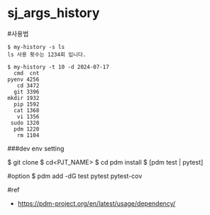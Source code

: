 # sj_args_history

#사용법
```
$ my-history -s ls
ls 사용 횟수는 1234회 입니다.

$ my-history -t 10 -d 2024-07-17
  cmd  cnt
pyenv 4256
   cd 3472
  git 3396
mkdir 1932
  pip 1592
  cat 1368
   vi 1356
 sudo 1320
  pdm 1220
   rm 1104
```

###dev env setting

$ git clone <URL>
$ cd<PJT_NAME>
$ cd pdm install
$ [pdm test | pytest]

#option 
$ pdm add -dG test pytest pytest-cov

#ref
- https://pdm-project.org/en/latest/usage/dependency/


